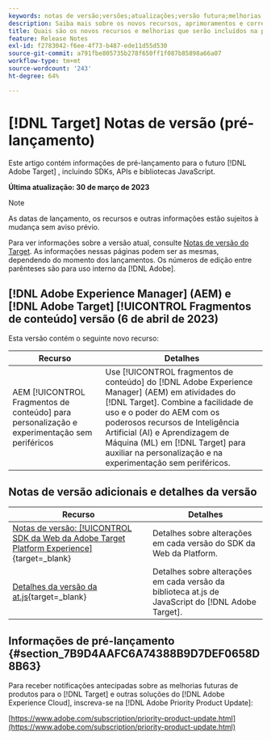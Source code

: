 ```yaml
---
keywords: notas de versão;versões;atualizações;versão futura;melhorias;novos recursos;correções;atualizações;pré-lançamento
description: Saiba mais sobre os novos recursos, aprimoramentos e correções incluídos na próxima versão do [!DNL Adobe Target], incluindo SDKs, APIs e bibliotecas JavaScript.
title: Quais são os novos recursos e melhorias que serão incluídos na próxima versão do  [!DNL Target] ?
feature: Release Notes
exl-id: f2783042-f6ee-4f73-b487-ede11d55d530
source-git-commit: a791fbe805735b278f650ff1f087b85898a66a07
workflow-type: tm+mt
source-wordcount: '243'
ht-degree: 64%

---
```


# [!DNL Target] Notas de versão (pré-lançamento)

Este artigo contém informações de pré-lançamento para o futuro [!DNL Adobe Target] , incluindo SDKs, APIs e bibliotecas JavaScript.

**Última atualização: 30 de março de 2023**

>[!NOTE]
>
>As datas de lançamento, os recursos e outras informações estão sujeitos à mudança sem aviso prévio.

Para ver informações sobre a versão atual, consulte [Notas de versão do Target](release-notes.md). As informações nessas páginas podem ser as mesmas, dependendo do momento dos lançamentos. Os números de edição entre parênteses são para uso interno da [!DNL Adobe].

## [!DNL Adobe Experience Manager] (AEM) e [!DNL Adobe Target] [!UICONTROL Fragmentos de conteúdo] versão (6 de abril de 2023)

Esta versão contém o seguinte novo recurso:

| Recurso | Detalhes |
|--- |--- |
| AEM [!UICONTROL Fragmentos de conteúdo] para personalização e experimentação sem periféricos | Use [!UICONTROL fragmentos de conteúdo] do [!DNL Adobe Experience Manager] (AEM) em atividades do [!DNL Target]. Combine a facilidade de uso e o poder do AEM com os poderosos recursos de Inteligência Artificial (AI) e Aprendizagem de Máquina (ML) em [!DNL Target] para auxiliar na personalização e na experimentação sem periféricos. |

## Notas de versão adicionais e detalhes da versão

| Recurso | Detalhes |
|--- |--- |
| [Notas de versão: [!UICONTROL SDK da Web da Adobe Target Platform Experience]](https://experienceleague.adobe.com/docs/experience-platform/edge/release-notes.html?lang=pt-BR){target=_blank} | Detalhes sobre alterações em cada versão do SDK da Web da Platform. |
| [Detalhes da versão da at.js](https://developer.adobe.com/target/implement/client-side/atjs/target-atjs-versions/){target=_blank} | Detalhes sobre alterações em cada versão da biblioteca at.js de JavaScript do [!DNL Adobe Target]. |


## Informações de pré-lançamento {#section_7B9D4AAFC6A74388B9D7DEF0658D8B63}

Para receber notificações antecipadas sobre as melhorias futuras de produtos para o [!DNL Target] e outras soluções do [!DNL Adobe Experience Cloud], inscreva-se na [!DNL Adobe Priority Product Update]:

[https://www.adobe.com/subscription/priority-product-update.html](https://www.adobe.com/subscription/priority-product-update.html)
